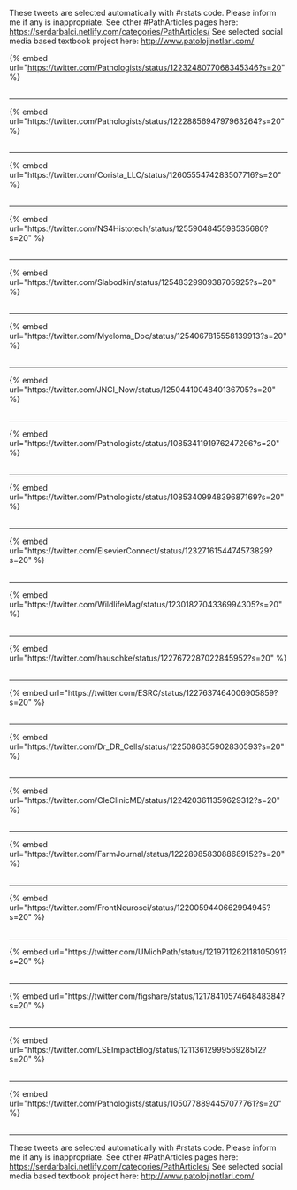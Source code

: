 

These tweets are selected automatically with #rstats code. Please inform me if any is inappropriate.
See other #PathArticles pages here: https://serdarbalci.netlify.com/categories/PathArticles/ 
See selected social media based textbook project here: http://www.patolojinotlari.com/

{% embed url="https://twitter.com/Pathologists/status/1223248077068345346?s=20" %}<br>
<br>
<hr>
{% embed url="https://twitter.com/Pathologists/status/1222885694797963264?s=20" %}<br>
<br>
<hr>
{% embed url="https://twitter.com/Corista_LLC/status/1260555474283507716?s=20" %}<br>
<br>
<hr>
{% embed url="https://twitter.com/NS4Histotech/status/1255904845598535680?s=20" %}<br>
<br>
<hr>
{% embed url="https://twitter.com/Slabodkin/status/1254832990938705925?s=20" %}<br>
<br>
<hr>
{% embed url="https://twitter.com/Myeloma_Doc/status/1254067815558139913?s=20" %}<br>
<br>
<hr>
{% embed url="https://twitter.com/JNCI_Now/status/1250441004840136705?s=20" %}<br>
<br>
<hr>
{% embed url="https://twitter.com/Pathologists/status/1085341191976247296?s=20" %}<br>
<br>
<hr>
{% embed url="https://twitter.com/Pathologists/status/1085340994839687169?s=20" %}<br>
<br>
<hr>
{% embed url="https://twitter.com/ElsevierConnect/status/1232716154474573829?s=20" %}<br>
<br>
<hr>
{% embed url="https://twitter.com/WildlifeMag/status/1230182704336994305?s=20" %}<br>
<br>
<hr>
{% embed url="https://twitter.com/hauschke/status/1227672287022845952?s=20" %}<br>
<br>
<hr>
{% embed url="https://twitter.com/ESRC/status/1227637464006905859?s=20" %}<br>
<br>
<hr>
{% embed url="https://twitter.com/Dr_DR_Cells/status/1225086855902830593?s=20" %}<br>
<br>
<hr>
{% embed url="https://twitter.com/CleClinicMD/status/1224203611359629312?s=20" %}<br>
<br>
<hr>
{% embed url="https://twitter.com/FarmJournal/status/1222898583088689152?s=20" %}<br>
<br>
<hr>
{% embed url="https://twitter.com/FrontNeurosci/status/1220059440662994945?s=20" %}<br>
<br>
<hr>
{% embed url="https://twitter.com/UMichPath/status/1219711262118105091?s=20" %}<br>
<br>
<hr>
{% embed url="https://twitter.com/figshare/status/1217841057464848384?s=20" %}<br>
<br>
<hr>
{% embed url="https://twitter.com/LSEImpactBlog/status/1211361299956928512?s=20" %}<br>
<br>
<hr>
{% embed url="https://twitter.com/Pathologists/status/1050778894457077761?s=20" %}<br>
<br>
<hr>


These tweets are selected automatically with #rstats code. Please inform me if any is inappropriate.
See other #PathArticles pages here: https://serdarbalci.netlify.com/categories/PathArticles/ 
See selected social media based textbook project here: http://www.patolojinotlari.com/
